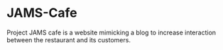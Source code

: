 # JAMS-Cafe
Project JAMS cafe is a website mimicking a blog to increase interaction between the restaurant and its customers. 
